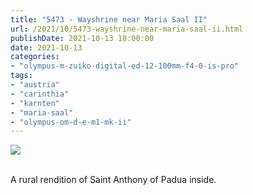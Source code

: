 ```yaml
---
title: "5473 - Wayshrine near Maria Saal II"
url: /2021/10/5473-wayshrine-near-maria-saal-ii.html
publishDate: 2021-10-13 18:00:00
date: 2021-10-13
categories:
- "olympus-m-zuiko-digital-ed-12-100mm-f4-0-is-pro"
tags:
- "austria"
- "carinthia"
- "karnten"
- "maria-saal"
- "olympus-om-d-e-m1-mk-ii"
---
```

<div class="container">
<div class="center"><a target="_blank" href="https://d25zfm9zpd7gm5.cloudfront.net/1200x1200/2019/20190720_152718_lr.jpg"><img class="webfeedsFeaturedVisual" src="https://d25zfm9zpd7gm5.cloudfront.net/0600x0600/2019/20190720_152718_lr.jpg" /></a></div>
</div>
<br />

A rural rendition of Saint Anthony of Padua inside.
